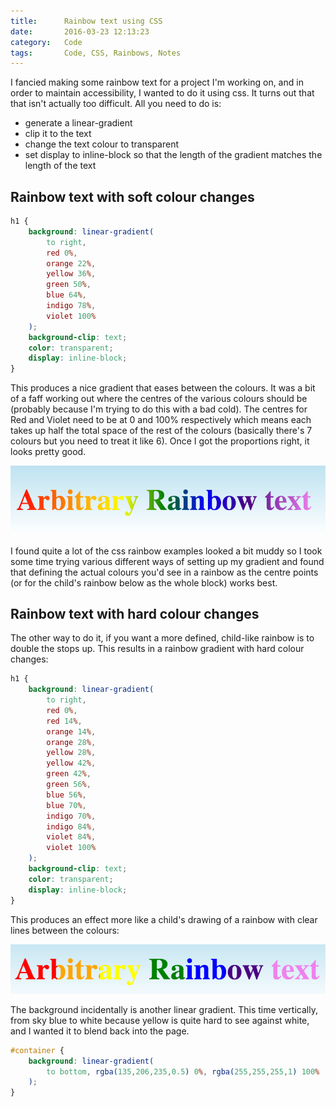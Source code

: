 ```yaml
---
title:      Rainbow text using CSS
date:       2016-03-23 12:13:23
category:   Code
tags:       Code, CSS, Rainbows, Notes
---
```


I fancied making some rainbow text for a project I'm working on, and in order to maintain accessibility, I wanted to do it using css. It turns out that that isn't actually too difficult. All you need to do is:

* generate a linear-gradient
* clip it to the text
* change the text colour to transparent
* set display to inline-block so that the length of the gradient matches the length of the text

## Rainbow text with soft colour changes

```css
h1 {
    background: linear-gradient(
        to right,
        red 0%,
        orange 22%,
        yellow 36%,
        green 50%,
        blue 64%,
        indigo 78%,
        violet 100%
    );
    background-clip: text;
    color: transparent;
    display: inline-block;
}
```

This produces a nice gradient that eases between the colours. It was a bit of a faff working out where the centres of the various colours should be (probably because I'm trying to do this with a bad cold). The centres for Red and Violet need to be at 0 and 100% respectively which means each takes up half the total space of the rest of the colours (basically there's 7 colours but you need to treat it like 6). Once I got the proportions right, it looks pretty good.

![example of rainbow text using centre stops](/assets/2016-03-23-soft-rainbow.png)

I found quite a lot of the css rainbow examples looked a bit muddy so I took some time trying various different ways of setting up my gradient and found that defining the actual colours you'd see in a rainbow as the centre points (or for the child's rainbow below as the whole block) works best.

## Rainbow text with hard colour changes

The other way to do it, if you want a more defined, child-like rainbow is to double the stops up. This results in a rainbow gradient with hard colour changes:

```css
h1 {
    background: linear-gradient(
        to right,
        red 0%,
        red 14%,
        orange 14%,
        orange 28%,
        yellow 28%,
        yellow 42%,
        green 42%,
        green 56%,
        blue 56%,
        blue 70%,
        indigo 70%,
        indigo 84%,
        violet 84%,
        violet 100%
    );
    background-clip: text;
    color: transparent;
    display: inline-block;
}
```

This produces an effect more like a child's drawing of a rainbow with clear lines between the colours:

![example of rainbow text using hard stops](/assets/2016-03-23-hard-rainbow.png)

The background incidentally is another linear gradient. This time vertically, from sky blue to white because yellow is quite hard to see against white, and I wanted it to blend back into the page.

```css
#container {
    background: linear-gradient(
        to bottom, rgba(135,206,235,0.5) 0%, rgba(255,255,255,1) 100%
    );
}
```
